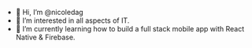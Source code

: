 - 👋 Hi, I’m @nicoledag
- 👀 I’m interested in all aspects of IT.
- 🌱 I’m currently learning how to build a full stack mobile app with React Native & Firebase.

<!---
nicoledag/nicoledag is a ✨ special ✨ repository because its `README.md` (this file) appears on your GitHub profile.
You can click the Preview link to take a look at your changes.
--->
